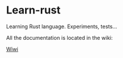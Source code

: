 # Learn-rust
Learning Rust language. Experiments, tests... 

All the documentation is located in the wiki:

[Wiwi](https://github.com/Obijuan/Learn-Rust/wiki)  

